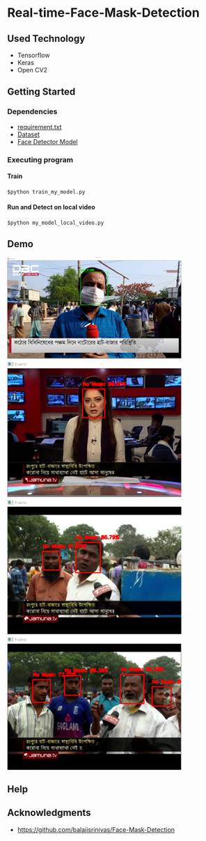 # Real-time-Face-Mask-Detection



## Used Technology
* Tensorflow
* Keras
* Open CV2 


## Getting Started

### Dependencies

* [requirement.txt](https://github.com/iqbalsublime/Real-time-Face-Mask-Detection/blob/main/requirements.txt)
* [Dataset](https://github.com/balajisrinivas/Face-Mask-Detection)
* [Face Detector Model](https://github.com/balajisrinivas/Face-Mask-Detection/tree/master/face_detector)

### Executing program

#### Train 

```
$python train_my_model.py
```

#### Run and Detect on local video

```
$python my_model_local_video.py
```

## Demo 
<p float="left">
  <img src="1.png" width="400" />
  <img src="2.png" width="400" /> 
  <img src="3.png" width="400" />
  <img src="4.png" width="400" />
</p>



## Help




## Acknowledgments

* https://github.com/balajisrinivas/Face-Mask-Detection
